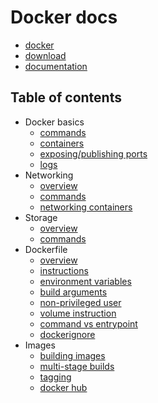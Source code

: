 # Docker docs

* [docker](https://www.docker.com/)
* [download](https://docs.docker.com/install/linux/docker-ce/ubuntu/)
* [documentation](https://docs.docker.com/)

## Table of contents
* Docker basics
    * [commands](01_basics/01_commands.md)
    * [containers](01_basics/02_containers.md)
    * [exposing/publishing ports](01_basics/03_exposing_and_publishing_container_ports.md)
    * [logs](01_basics/04_logging.md)
* Networking
    * [overview](02_networking/01_overview.md)
    * [commands](02_networking/02_commands.md)
    * [networking containers](02_networking/03_networking_containers.md)
* Storage
    * [overview](03_storage/01_overview.md)
    * [commands](03_storage/02_commands.md)
* Dockerfile
    * [overview](04_dockerfile/01_overview.md)
    * [instructions](04_dockerfile/02_instructions.md)
    * [environment variables](04_dockerfile/03_environment_variables.md)
    * [build arguments](04_dockerfile/04_build_arguments.md)
    * [non-privileged user](04_dockerfile/05_non-privileged_user.md)
    * [volume instruction](04_dockerfile/06_volume_instruction.md)
    * [command vs entrypoint](04_dockerfile/07_command_vs_entrypoint.md)
    * [dockerignore](04_dockerfile/08_dockerignore.md)
* Images
    * [building images](05_images/01_building_images.md)
    * [multi-stage builds](05_images/02_multi-stage_builds.md)
    * [tagging](05_images/03_tagging.md)
    * [docker hub](05_images/04_docker_hub.md)